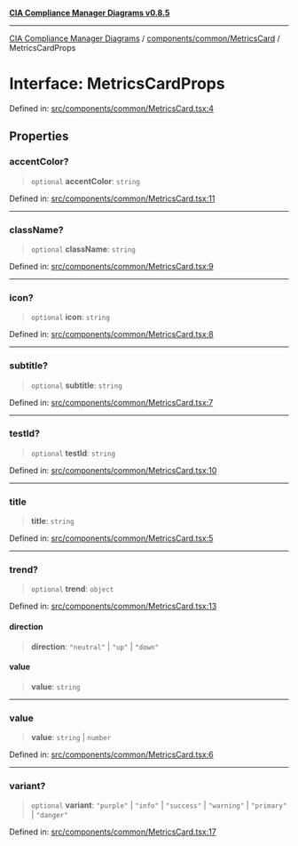 [**CIA Compliance Manager Diagrams v0.8.5**](../../../../README.md)

***

[CIA Compliance Manager Diagrams](../../../../modules.md) / [components/common/MetricsCard](../README.md) / MetricsCardProps

# Interface: MetricsCardProps

Defined in: [src/components/common/MetricsCard.tsx:4](https://github.com/Hack23/cia-compliance-manager/blob/eca22610f41e5f6b6c0cece88769b1ffbe9db4bd/src/components/common/MetricsCard.tsx#L4)

## Properties

### accentColor?

> `optional` **accentColor**: `string`

Defined in: [src/components/common/MetricsCard.tsx:11](https://github.com/Hack23/cia-compliance-manager/blob/eca22610f41e5f6b6c0cece88769b1ffbe9db4bd/src/components/common/MetricsCard.tsx#L11)

***

### className?

> `optional` **className**: `string`

Defined in: [src/components/common/MetricsCard.tsx:9](https://github.com/Hack23/cia-compliance-manager/blob/eca22610f41e5f6b6c0cece88769b1ffbe9db4bd/src/components/common/MetricsCard.tsx#L9)

***

### icon?

> `optional` **icon**: `string`

Defined in: [src/components/common/MetricsCard.tsx:8](https://github.com/Hack23/cia-compliance-manager/blob/eca22610f41e5f6b6c0cece88769b1ffbe9db4bd/src/components/common/MetricsCard.tsx#L8)

***

### subtitle?

> `optional` **subtitle**: `string`

Defined in: [src/components/common/MetricsCard.tsx:7](https://github.com/Hack23/cia-compliance-manager/blob/eca22610f41e5f6b6c0cece88769b1ffbe9db4bd/src/components/common/MetricsCard.tsx#L7)

***

### testId?

> `optional` **testId**: `string`

Defined in: [src/components/common/MetricsCard.tsx:10](https://github.com/Hack23/cia-compliance-manager/blob/eca22610f41e5f6b6c0cece88769b1ffbe9db4bd/src/components/common/MetricsCard.tsx#L10)

***

### title

> **title**: `string`

Defined in: [src/components/common/MetricsCard.tsx:5](https://github.com/Hack23/cia-compliance-manager/blob/eca22610f41e5f6b6c0cece88769b1ffbe9db4bd/src/components/common/MetricsCard.tsx#L5)

***

### trend?

> `optional` **trend**: `object`

Defined in: [src/components/common/MetricsCard.tsx:13](https://github.com/Hack23/cia-compliance-manager/blob/eca22610f41e5f6b6c0cece88769b1ffbe9db4bd/src/components/common/MetricsCard.tsx#L13)

#### direction

> **direction**: `"neutral"` \| `"up"` \| `"down"`

#### value

> **value**: `string`

***

### value

> **value**: `string` \| `number`

Defined in: [src/components/common/MetricsCard.tsx:6](https://github.com/Hack23/cia-compliance-manager/blob/eca22610f41e5f6b6c0cece88769b1ffbe9db4bd/src/components/common/MetricsCard.tsx#L6)

***

### variant?

> `optional` **variant**: `"purple"` \| `"info"` \| `"success"` \| `"warning"` \| `"primary"` \| `"danger"`

Defined in: [src/components/common/MetricsCard.tsx:17](https://github.com/Hack23/cia-compliance-manager/blob/eca22610f41e5f6b6c0cece88769b1ffbe9db4bd/src/components/common/MetricsCard.tsx#L17)
